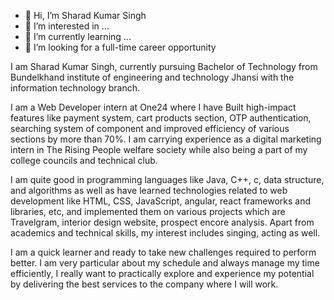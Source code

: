 - 👋 Hi, I’m Sharad Kumar Singh
- 👀 I’m interested in ...
- 🌱 I’m currently learning ...
- 💞️ I’m looking for a full-time career opportunity


I am Sharad Kumar Singh, currently pursuing Bachelor of Technology from Bundelkhand institute of engineering and technology Jhansi with the information technology branch.

I am a Web Developer intern at One24 where I have Built high-impact features like payment system, cart products section, OTP authentication, searching system of component and improved efficiency of various sections by more than 70%. I am carrying experience as a digital marketing intern in The Rising People welfare society while also being a part of my college councils and technical club.

I am quite good in programming languages like Java, C++, c, data structure, and algorithms as well as have learned technologies related to web development like HTML, CSS, JavaScript, angular, react frameworks and libraries, etc, and implemented them on various projects which are Travelgram, interior design website, prospect encore analysis.
Apart from academics and technical skills, my interest includes singing, acting as well.


I am a quick learner and ready to take new challenges required to perform better. I am very particular about my schedule and always manage my time efficiently, I really want to practically explore and experience my potential by delivering the best services to the company where I will work. 
